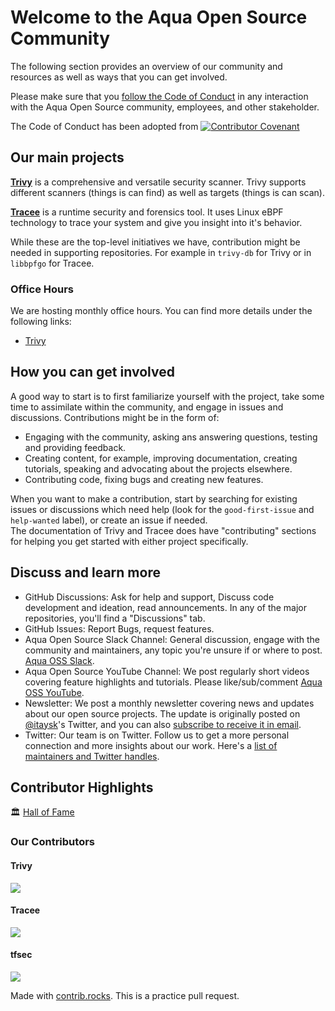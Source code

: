 # Welcome to the Aqua Open Source Community

The following section provides an overview of our community and resources as well as ways that you can get involved.

Please make sure that you [follow the Code of Conduct](./CODE_OF_CONDUCT.md) in any interaction with the Aqua Open Source community, employees, and other stakeholder.

The Code of Conduct has been adopted from 
[![Contributor Covenant](https://img.shields.io/badge/Contributor%20Covenant-2.1-4baaaa.svg)](code_of_conduct.md)  

## Our main projects

[**Trivy**](https://github.com/aquasecurity/trivy) is a comprehensive and versatile security scanner. Trivy supports different scanners (things is can find) as well as targets (things is can scan).

[**Tracee**](https://github.com/aquasecurity/tracee) is a runtime security and forensics tool. It uses Linux eBPF technology to trace your system and give you insight into it's behavior.

While these are the top-level initiatives we have, contribution might be needed in supporting repositories. For example in `trivy-db` for Trivy or in `libbpfgo` for Tracee.

### Office Hours

We are hosting monthly office hours. You can find more details under the following links:

* [Trivy](./office-hours/trivy-office-hours.md)

## How you can get involved

A good way to start is to first familiarize yourself with the project, take some time to assimilate within the community, and engage in issues and discussions. Contributions might be in the form of:

- Engaging with the community, asking ans answering questions, testing and providing feedback.
- Creating content, for example, improving documentation, creating tutorials, speaking and advocating about the projects elsewhere.
- Contributing code, fixing bugs and creating new features.

When you want to make a contribution, start by searching for existing issues or discussions which need help (look for the `good-first-issue` and `help-wanted` label), or create an issue if needed.  
The documentation of Trivy and Tracee does have "contributing" sections for helping you get started with either project specifically.

## Discuss and learn more

- GitHub Discussions: Ask for help and support, Discuss code development and ideation, read announcements. In any of the major repositories, you'll find a "Discussions" tab.
- GitHub Issues: Report Bugs, request features.
- Aqua Open Source Slack Channel: General discussion, engage with the community and maintainers, any topic you're unsure if or where to post. [Aqua OSS Slack](https://slack.aquasec.com).
- Aqua Open Source YouTube Channel: We post regularly short videos covering feature highlights and tutorials. Please like/sub/comment [Aqua OSS YouTube](https://www.youtube.com/c/AquaSecurityOpenSource).
- Newsletter: We post a monthly newsletter covering news and updates about our open source projects. The update is originally posted on [@itaysk](https://twitter.com/itaysk)'s Twitter, and you can also [subscribe to receive it in email](https://info.aquasec.com/open-source-newsletter).
- Twitter: Our team is on Twitter. Follow us to get a more personal connection and more insights about our work. Here's a [list of maintainers and Twitter handles](theteam.md).

## Contributor Highlights

🏛️ [Hall of Fame](./auqastars/HallOfFame.md)

### Our Contributors

#### Trivy
<a href="https://github.com/aquasecurity/trivy/graphs/contributors">
  <img src="https://contrib.rocks/image?repo=aquasecurity/trivy" />
</a>

#### Tracee

<a href="https://github.com/aquasecurity/tracee/graphs/contributors">
  <img src="https://contrib.rocks/image?repo=aquasecurity/tracee" />
</a>

#### tfsec

<a href="https://github.com/aquasecurity/tracee/graphs/contributors">
  <img src="https://contrib.rocks/image?repo=aquasecurity/tracee" />
</a>

Made with [contrib.rocks](https://contrib.rocks).
This is a practice pull request.

